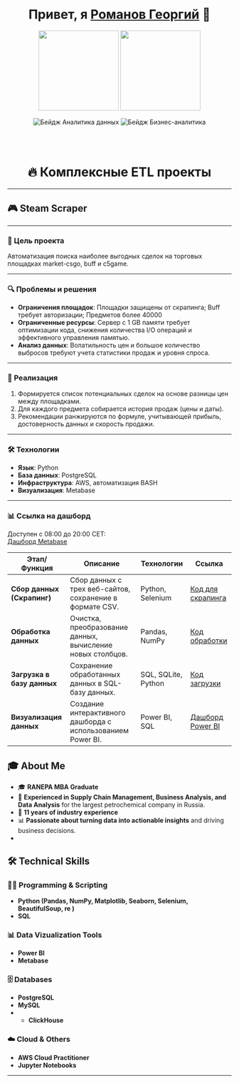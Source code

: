 <h1 align="center">Привет, я <a href="https://github.com/sazhiromru">Романов Георгий</a> 👋</h1>

<p align="center">
  <img src="https://media.giphy.com/media/v1.Y2lkPTc5MGI3NjExaGJuc2J1YjExMm9jdDF4bGhkaGF3ZGg0bXkyYzRvdDQ3c25qYXk3biZlcD12MV9pbnRlcm5hbF9naWZfYnlfaWQmY3Q9Zw/4k9BkIfSbgr2LTRB8P/giphy.gif" width="180"/>
  <img src="https://media.giphy.com/media/v1.Y2lkPTc5MGI3NjExdnFxY2hibGhhZHRoZGpoeTZocnhneWxjM2h0ZXFjNXVxYmQzd3k3OSZlcD12MV9pbnRlcm5hbF9naWZfYnlfaWQmY3Q9Zw/ySeD2PB1OfMSKFEheH/giphy.gif" width="180"/>
</p>

<p align="center">
  <img src="https://img.shields.io/badge/Инженер%20данных-FFD43B?style=for-the-badge&logo=python&logoColor=blue" alt="Бейдж Аналитика данных">
  <img src="https://img.shields.io/badge/Бизнес%20аналитик-323330?style=for-the-badge&logo=soundcharts&logoColor=white" alt="Бейдж Бизнес-аналитика">
</p>
<br></br>

<div align="center">
  <h1>🔥 Комплексные ETL проекты</h1>
</div>

---

## 🎮 Steam Scraper
---
### 🎯 Цель проекта
Автоматизация поиска наиболее выгодных сделок на торговых площадках market-csgo, buff и c5game.

---

### 🔍 Проблемы и решения
- **Ограничения площадок**: Площадки защищены от скрапинга; Buff требует авторизации; Предметов более 40000 
- **Ограниченные ресурсы**: Сервер с 1 GB памяти требует оптимизации кода, снижения количества I/O операций и эффективного управления памятью.  
- **Анализ данных**: Волатильность цен и большое количество выбросов требуют учета статистики продаж и уровня спроса.  

---

### 🔧 Реализация
1. Формируется список потенциальных сделок на основе разницы цен между площадками.  
2. Для каждого предмета собирается история продаж (цены и даты).  
3. Рекомендации ранжируются по формуле, учитывающей прибыль, достоверность данных и скорость продажи.

---

### 🛠️ Технологии
- **Язык**: Python  
- **База данных**: PostgreSQL  
- **Инфраструктура**: AWS, автоматизация BASH  
- **Визуализация**: Metabase  

---

### 📊 Ссылка на дашборд
Доступен с 08:00 до 20:00 CET:  
[Дашборд Metabase](http://47.129.223.184:3000/public/dashboard/1a51169a-8c3c-4d9e-8ee7-a508fb3f7539?date=2024-12-10)




| **Этап/Функция**         | **Описание**                                                       | **Технологии**              | **Ссылка**                |
|---------------------------|--------------------------------------------------------------------|-----------------------------|---------------------------|
| **Сбор данных (Скрапинг)** | Сбор данных с трех веб-сайтов, сохранение в формате CSV.          | Python, Selenium            | [Код для скрапинга](#)    |
| **Обработка данных**      | Очистка, преобразование данных, вычисление новых столбцов.        | Pandas, NumPy               | [Код обработки](#)        |
| **Загрузка в базу данных**| Сохранение обработанных данных в SQL-базу данных.                 | SQL, SQLite, Python         | [Код загрузки](#)         |
| **Визуализация данных**   | Создание интерактивного дашборда с использованием Power BI.       | Power BI, SQL               | [Дашборд Power BI](#)     |





## 🎓 About Me

- 🎓 **RANEPA MBA Graduate**
- 💼 **Experienced in Supply Chain Management, Business Analysis, and Data Analysis** for the largest petrochemical company in Russia.
- 🏢 **11 years of industry experience**
- 📊 **Passionate about turning data into actionable insights** and driving business decisions.
- 
## 🛠️ Technical Skills

### 👨‍💻 Programming & Scripting
- **Python (Pandas, NumPy, Matplotlib, Seaborn, Selenium, BeautifulSoup, re )**
- **SQL**

### 📊 Data Vizualization Tools
- **Power BI**
- **Metabase**

### 🗄️ Databases
- **PostgreSQL**
- **MySQL**
- - **ClickHouse**

### ☁️ Cloud & Others
- **AWS Cloud Practitioner**
- **Jupyter Notebooks**

---



